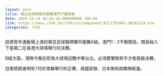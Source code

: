 ```yaml
---
layout: post
title: 東亞足球錦標外圍賽澳門不敵關島　
date: 2024-12-14 16:34:16.000000000 +08:00
link: https://news.rthk.hk/rthk/ch/component/k2/1783491-20241214.htm
categories: rthk
---
```


啟德青年運動場上演的東亞足球錦標賽外圍賽A組，澳門1：2不敵關島，關島殺入下星期二在香港大球場舉行的決賽。

B組方面，港隊今晚在旺角大球場迎戰中華台北，必須要擊敗對手才能晉級決賽。

冠軍將躋身明年7月於南韓舉行的正賽，與國家隊、日本隊和南韓隊較量。
